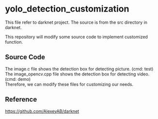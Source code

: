 # yolo_detection_customization
This file refer to darknet project. The source is from the src directory in darknet.

This repository will modify some source code to implement customized function.  

## Source Code
The image.c file shows the detection box for detecting picture. (cmd: test)  
The image_opencv.cpp file shows the detection box for detecting video. (cmd: demo)  
Therefore, we can modify these files for customizing our needs.  

## Reference
https://github.com/AlexeyAB/darknet
